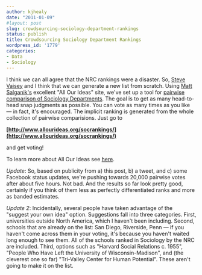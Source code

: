 ```yaml
---
author: kjhealy
date: "2011-01-09"
#layout: post
slug: crowdsourcing-sociology-department-rankings
status: publish
title: Crowdsourcing Sociology Department Rankings
wordpress_id: '1779'
categories:
- Data
- Sociology
---
```


I think we can all agree that the NRC rankings were a disaster. So, [Steve Vaisey](http://www.stephenvaisey.com/) and I think that we can generate a new list from scratch. Using [Matt Salganik's](http://www.princeton.edu/~mjs3/) excellent "All Our Ideas" site, we've set up a tool for [pairwise comparison of Sociology Departments](http://www.allourideas.org/socrankings). The goal is to get as many head-to-head snap judgments as possible. You can vote as many times as you like — in fact, it's encouraged. The implicit ranking is generated from the whole collection of pairwise comparisions. Just go to

**[http://www.allourideas.org/socrankings/](http://www.allourideas.org/socrankings/)**

and get voting!

To learn more about All Our Ideas see [here](http://www.allourideas.org/about).

*Update*: So, based on publicity from a) this post, b) a tweet, and c) some Facebook status updates, we're pushing towards 20,000 pairwise votes after about five hours. Not bad. And the results so far look pretty good, certainly if you think of them less as perfectly differentiated ranks and more as banded estimates.

*Update 2*: Incidentally, several people have taken advantage of the "suggest your own idea" option. Suggestions fall into three categories. First, universities outside North America, which I haven't been including. Second, schools that are already on the list: San Diego, Riverside, Penn — if you haven't come across them in your voting, it's because you haven't waited long enough to see them. All of the schools ranked in Sociology by the NRC are included. Third, options such as "Harvard Social Relations c. 1955", "People Who Have Left the University of Wisconsin-Madison", and (the cleverest one so far) "Tri-Valley Center for Human Potential". These aren't going to make it on the list.
